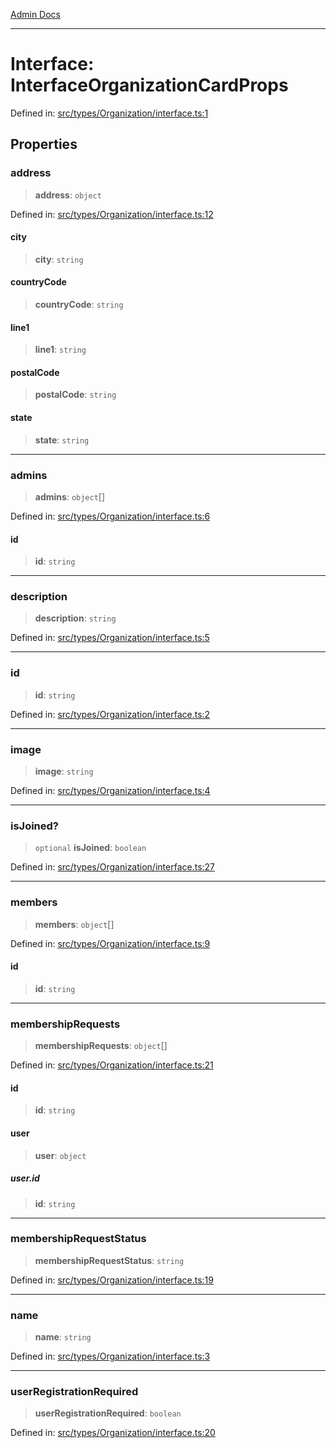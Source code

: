 [Admin Docs](/)

***

# Interface: InterfaceOrganizationCardProps

Defined in: [src/types/Organization/interface.ts:1](https://github.com/PalisadoesFoundation/talawa-admin/blob/main/src/types/Organization/interface.ts#L1)

## Properties

### address

> **address**: `object`

Defined in: [src/types/Organization/interface.ts:12](https://github.com/PalisadoesFoundation/talawa-admin/blob/main/src/types/Organization/interface.ts#L12)

#### city

> **city**: `string`

#### countryCode

> **countryCode**: `string`

#### line1

> **line1**: `string`

#### postalCode

> **postalCode**: `string`

#### state

> **state**: `string`

***

### admins

> **admins**: `object`[]

Defined in: [src/types/Organization/interface.ts:6](https://github.com/PalisadoesFoundation/talawa-admin/blob/main/src/types/Organization/interface.ts#L6)

#### id

> **id**: `string`

***

### description

> **description**: `string`

Defined in: [src/types/Organization/interface.ts:5](https://github.com/PalisadoesFoundation/talawa-admin/blob/main/src/types/Organization/interface.ts#L5)

***

### id

> **id**: `string`

Defined in: [src/types/Organization/interface.ts:2](https://github.com/PalisadoesFoundation/talawa-admin/blob/main/src/types/Organization/interface.ts#L2)

***

### image

> **image**: `string`

Defined in: [src/types/Organization/interface.ts:4](https://github.com/PalisadoesFoundation/talawa-admin/blob/main/src/types/Organization/interface.ts#L4)

***

### isJoined?

> `optional` **isJoined**: `boolean`

Defined in: [src/types/Organization/interface.ts:27](https://github.com/PalisadoesFoundation/talawa-admin/blob/main/src/types/Organization/interface.ts#L27)

***

### members

> **members**: `object`[]

Defined in: [src/types/Organization/interface.ts:9](https://github.com/PalisadoesFoundation/talawa-admin/blob/main/src/types/Organization/interface.ts#L9)

#### id

> **id**: `string`

***

### membershipRequests

> **membershipRequests**: `object`[]

Defined in: [src/types/Organization/interface.ts:21](https://github.com/PalisadoesFoundation/talawa-admin/blob/main/src/types/Organization/interface.ts#L21)

#### id

> **id**: `string`

#### user

> **user**: `object`

##### user.id

> **id**: `string`

***

### membershipRequestStatus

> **membershipRequestStatus**: `string`

Defined in: [src/types/Organization/interface.ts:19](https://github.com/PalisadoesFoundation/talawa-admin/blob/main/src/types/Organization/interface.ts#L19)

***

### name

> **name**: `string`

Defined in: [src/types/Organization/interface.ts:3](https://github.com/PalisadoesFoundation/talawa-admin/blob/main/src/types/Organization/interface.ts#L3)

***

### userRegistrationRequired

> **userRegistrationRequired**: `boolean`

Defined in: [src/types/Organization/interface.ts:20](https://github.com/PalisadoesFoundation/talawa-admin/blob/main/src/types/Organization/interface.ts#L20)
